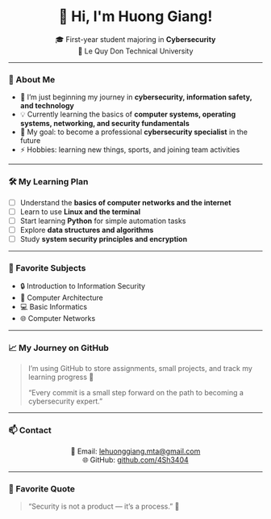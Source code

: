 <h1 align="center">👋 Hi, I'm Huong Giang!</h1>

<p align="center">
  🎓 First-year student majoring in <b>Cybersecurity</b> <br>
  🏫 Le Quy Don Technical University
</p>

---

### 🧩 About Me
- 🔰 I’m just beginning my journey in **cybersecurity, information safety, and technology**  
- 💡 Currently learning the basics of **computer systems, operating systems, networking, and security fundamentals**  
- 🎯 My goal: to become a professional **cybersecurity specialist** in the future  
- ⚡ Hobbies: learning new things, sports, and joining team activities

---

### 🛠️ My Learning Plan
- [ ] Understand the **basics of computer networks and the internet**  
- [ ] Learn to use **Linux and the terminal**  
- [ ] Start learning **Python** for simple automation tasks  
- [ ] Explore **data structures and algorithms**  
- [ ] Study **system security principles and encryption**

---

### 📘 Favorite Subjects
- 🔒 Introduction to Information Security  
- 🧠 Computer Architecture  
- 💻 Basic Informatics  
- 🌐 Computer Networks

---

### 📈 My Journey on GitHub
> I’m using GitHub to store assignments, small projects, and track my learning progress 🚀  
> 
> “Every commit is a small step forward on the path to becoming a cybersecurity expert.”

---

### 📫 Contact
<p align="center">
  📧 Email: <a href="mailto:lehuonggiang.mta@gmail.com">lehuonggiang.mta@gmail.com</a> <br>
  🌐 GitHub: <a href="https://github.com/4Sh3404">github.com/4Sh3404</a>
</p>

---

### 💬 Favorite Quote
> “Security is not a product — it’s a process.” 🔐

